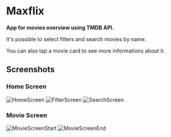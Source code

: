 # Maxflix

**App for movies overview using TMDB API.**

It's possible to select filters and search movies by name.

You can also tap a movie card to see more informations about it.

## Screenshots

### Home Screen
![HomeScreen](https://i.imgur.com/yYfU8s1.jpg)
![FilterScreen](https://i.imgur.com/U0XzIdw.jpg)
![SearchScreen](https://i.imgur.com/0TgKBxp.jpg)

### Movie Screen
![MovieScreenStart](https://i.imgur.com/xkfTHpz.jpg)
![MovieScreenEnd](https://i.imgur.com/OOz3Kql.jpg)
